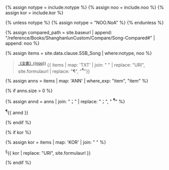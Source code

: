 <div id="Song{{noo}}" class="shanghanlun text song" markdown="1">

<!--원문인용 시작.  상위에서 notype, noo, kor 지정 필요-->
{% assign notype = include.notype %}
{% assign noo = include.noo %}
{% assign kor = include.kor %}

{% unless notype %}
	{% assign notype = "NOO.NoA" %}
{% endunless %}

{% assign compared_path = site.baseurl | append: "/reference/Books/ShanghanlunCustom/Compare/Song-Compared#" | append: noo %}

{% assign items = site.data.clause.SSB_Song | where:notype, noo %}

> <sup><a href="{{compared_path}}" target="{{site.data.theme.a.target}}">《全書》{{noo}}</a></sup>	{{ items | map: 'TXT' | join: " " | replace: "URI", site.formulaurl | replace: "¶", "<sup>¶</sup>"}}

{% assign anns = items | map: 'ANN' | where_exp: "item", "item"  %}

{% if anns.size > 0  %}

{% assign annd = anns | join: "；" | replace: "；", "  <sup>¶</sup>" %}

<p class="ann" markdown="1">
	<sup>¶</sup>{{ annd }}
</p>

{% endif %}

{% if kor  %}

{% assign kor = items | map: 'KOR' | join: " "  %}

<p class="kor" markdown="1">
	<sup>§</sup>{{ kor | replace: "URI", site.formulaurl }}
</p>

{% endif %}

</div>
<!--원문인용 끝-->
